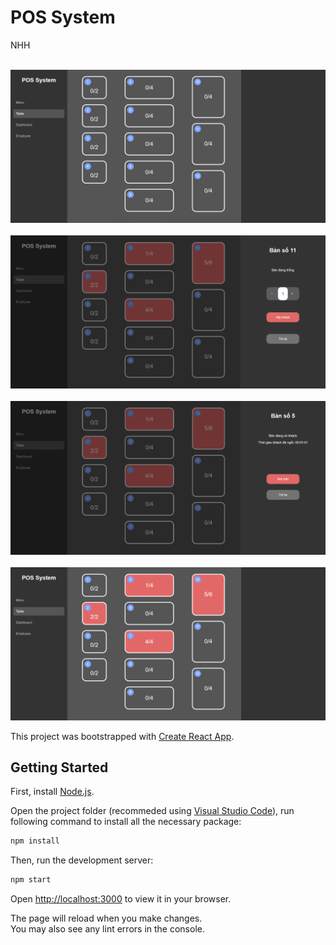 # POS System

NHH

<p align="center">
  <br>
  <img src="screenshot/0.png">
  <br>
  <br>
  <img src="screenshot/1.png">
  <br>
  <br>
  <img src="screenshot/2.png">
  <br>
  <br>
  <img src="screenshot/3.png">
  <br>
</p>

This project was bootstrapped with [Create React App](https://github.com/facebook/create-react-app).

## Getting Started

First, install [Node.js](https://nodejs.org/en/download/).

Open the project folder (recommeded using [Visual Studio Code](https://code.visualstudio.com/)), run following command to install all the necessary package:

```bash
npm install
```

Then, run the development server:

```bash
npm start
```

Open [http://localhost:3000](http://localhost:3000) to view it in your browser.

The page will reload when you make changes.\
You may also see any lint errors in the console.
